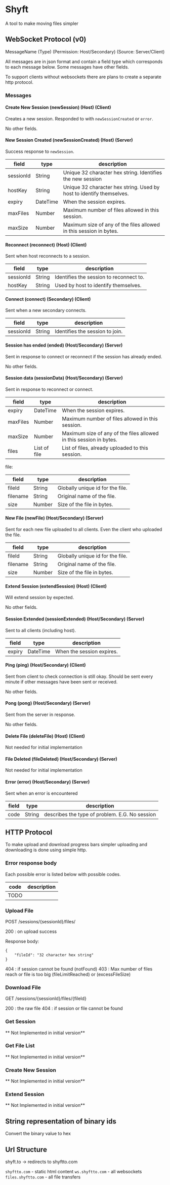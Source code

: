 # Shyft

A tool to make moving files simpler

## WebSocket Protocol (v0)

MessageName (Type) (Permission: Host/Secondary) (Source: Server/Client)

All messages are in json format and contain a field type which corresponds to each message below. Some messages have other fields.

To support clients without websockets there are plans to create a separate http protocol.

### Messages

#### Create New Session (newSession) (Host) (Client)

Creates a new session. Responded to with `newSessionCreated` or `error`.

No other fields.

#### New Session Created (newSessionCreated) (Host) (Server)

Success response to `newSession`.

| field       | type     | description                                                          |
|-------------|----------|----------------------------------------------------------------------|
| sessionId   | String   | Unique 32 character hex string. Identifies the new session           |
| hostKey     | String   | Unique 32 character hex string. Used by host to identify themselves. |
| expiry      | DateTime | When the session expires.                                            |
| maxFiles    | Number   | Maximum number of files allowed in this session.                     |
| maxSize     | Number   | Maximum size of any of the files allowed in this session in bytes.   |

#### Reconnect (reconnect) (Host) (Client)

Sent when host reconnects to a session.

| field       | type     | description                             |
|-------------|----------|-----------------------------------------|
| sessionId   | String   | Identifies the session to reconnect to. |
| hostKey     | String   | Used by host to identify themselves.    |

#### Connect (connect) (Secondary) (Client)

Sent when a new secondary connects.

| field       | type     | description                     |
|-------------|----------|---------------------------------|
| sessionId   | String   | Identifies the session to join. |

#### Session has ended (ended) (Host/Secondary) (Server)

Sent in response to connect or reconnect if the session has already ended.

No other fields.

#### Session data (sessionData) (Host/Secondary) (Server)

Sent in response to reconnect or connect.

| field       | type         | description                                                        |
|-------------|--------------|--------------------------------------------------------------------|
| expiry      | DateTime     | When the session expires.                                          |
| maxFiles    | Number       | Maximum number of files allowed in this session.                   |
| maxSize     | Number       | Maximum size of any of the files allowed in this session in bytes. |
| files       | List of file | List of files, already uploaded to this session.                   |

file:

| field    | type     | description                      |
|----------|----------|----------------------------------|
| fileId   | String   | Globally unique id for the file. |
| filename | String   | Original name of the file.       |
| size     | Number   | Size of the file in bytes.       |

#### New File (newFile) (Host/Secondary) (Server)

Sent for each new file uploaded to all clients. Even the client who uploaded the file.

| field    | type     | description                      |
|----------|----------|----------------------------------|
| fileId   | String   | Globally unique id for the file. |
| filename | String   | Original name of the file.       |
| size     | Number   | Size of the file in bytes.       |

#### Extend Session (extendSession) (Host) (Client)

Will extend session by expected.

No other fields.

#### Session Extended (sessionExtended) (Host/Secondary) (Server)

Sent to all clients (including host).

| field    | type     | description                      |
|----------|----------|----------------------------------|
| expiry      | DateTime | When the session expires.     |

#### Ping (ping) (Host/Secondary) (Client)

Sent from client to check connection is still okay. Should be sent every minute if other messages have been sent or received.

No other fields.

#### Pong (pong) (Host/Secondary) (Server)

Sent from the server in response.

No other fields.

#### Delete File (deleteFile) (Host) (Client)

Not needed for initial implementation

#### File Deleted (fileDeleted) (Host/Secondary) (Server)

Not needed for initial implementation

#### Error (error) (Host/Secondary) (Server)

Sent when an error is encountered

| field       | type   | description                                    |
|-------------|--------|------------------------------------------------|
| code        | String | describes the type of problem. E.G. No session |

## HTTP Protocol

To make upload and download progress bars simpler uploading and downloading is done using simple http.

### Error response body

Each possible error is listed below with possible codes.

| code        | description                                    |
|-------------|------------------------------------------------|
| TODO        |                                                |

### Upload File

POST /sessions/{sessionId}/files/

200 : on upload success

Response body:
```
{
    "fileId": "32 character hex string"
}
```
404 : if session cannot be found (notFound)
403 : Max number of files reach or file is too big (fileLimitReached) or (excessFileSize)

### Download File

GET /sessions/{sessionId}/files/{fileId}

200 : the raw file
404 : if session or file cannot be found

### Get Session

** Not Implemented in initial version**

### Get File List

** Not Implemented in initial version**

### Create New Session

** Not Implemented in initial version**

### Extend Session

** Not Implemented in initial version**


## String representation of binary ids

Convert the binary value to hex

## Url Structure

shyft.to -> redirects to shyftto.com

`shyftto.com` - static html content
`ws.shyftto.com` - all websockets
`files.shyftto.com` - all file transfers
